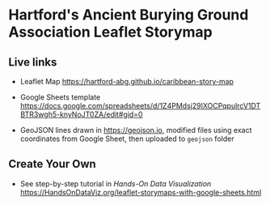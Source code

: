# Hartford's Ancient Burying Ground Association Leaflet Storymap

## Live links
- Leaflet Map https://hartford-abg.github.io/caribbean-story-map
- Google Sheets template https://docs.google.com/spreadsheets/d/1Z4PMdsj29IXOCPqpulrcV1DTBTR3wgh5-knyNoJT0ZA/edit#gid=0

- GeoJSON lines drawn in https://geojson.io, modified files using exact coordinates from Google Sheet, then uploaded to `geojson` folder

## Create Your Own
- See step-by-step tutorial in *Hands-On Data Visualization* https://HandsOnDataViz.org/leaflet-storymaps-with-google-sheets.html
